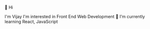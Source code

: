 👋 Hi

I'm Vijay
I'm interested in Front End Web Development 
🌱 I’m currently learning React, JavaScript


<!---
VijayParkash/VijayParkash is a ✨ special ✨ repository because its `README.md` (this file) appears on your GitHub profile.
You can click the Preview link to take a look at your changes.
--->
